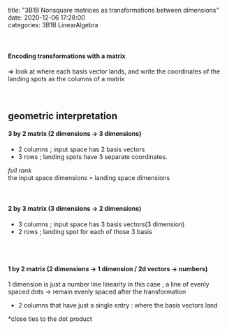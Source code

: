 title: "3B1B Nonsquare matrices as transformations between dimensions"	
date: 2020-12-06 17:28:00	
categories: 3B1B LinearAlgebra
<br>
<br>
<br>
<h4>Encoding transformations with a matrix </h4>
=> look at where each basis vector lands, and write the coordinates of the landing spots as the columns of a matrix <br>
<br>
<br>
<h2>geometric interpretation</h2>
  <h4>3 by 2 matrix  (2 dimensions -> 3 dimensions)</h4>
  <ul>
  <li>2 columns ;  input space has 2 basis vectors</li>
  <li>3 rows ; landing spots have 3 separate coordinates.</li>
  </ul>
  <em>full rank</em><br>
  the input space dimensions = landing space dimensions<br>
<br>
<br>
<h4>2 by 3 matrix (3 dimensions -> 2 dimensions)</h4>
  <ul>
  <li>3 columns ; input space has 3 basis vectors(3 dimension)</li>
  <li>2 rows ; landing spot for each of those 3 basis</li>
   </ul>
<br>
<br>
<h4>1 by 2 matrix (2 dimensions -> 1 dimension / 2d vectors -> numbers)</h4>
  1 dimension is just a number line
  linearity in this case ;  a line of evenly spaced dots -> remain evenly spaced after the        transformation <ul>
  <li>2 columns that have just a single entry : where the basis vectors land</li>
  </ul>
  *close ties to the dot product
</ul>
